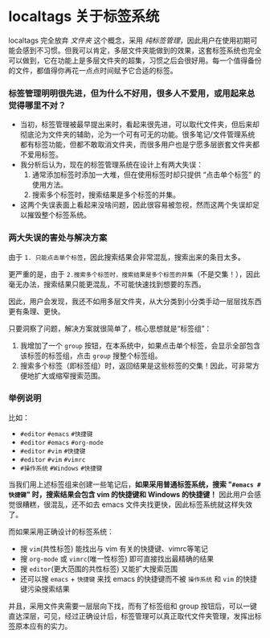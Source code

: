 # localtags 关于标签系统

localtags 完全放弃 *文件夹* 这个概念，采用 *纯标签管理*，因此用户在使用初期可能会感到不习惯。但我可以肯定，多层文件夹能做到的效果，这套标签系统也完全可以做到，它在功能上是多层文件夹的超集，习惯之后会很好用。每一个值得备份的文件，都值得你再花一点点时间赋予它合适的标签。

### 标签管理明明很先进，但为什么不好用，很多人不爱用，或用起来总觉得哪里不对？

- 当初，标签管理被最早提出来时，看起来很先进，可以取代文件夹，但后来却彻底沦为文件夹的辅助，沦为一个可有可无的功能。很多笔记/文件管理系统都有标签功能，但都不敢取消文件夹，而很多用户也是宁愿多层嵌套文件夹都不爱用标签。
- 我分析后认为，现在的标签管理系统在设计上有两大失误：
  1. 通常添加标签时添加一大堆，但在使用标签时却只提供 “点击单个标签” 的使用方法。
  2. 搜索多个标签时，搜索结果是多个标签的并集。
- 这两个失误表面上看起来没啥问题，因此很容易被忽视，然而这两个失误却足以摧毁整个标签系统。

### 两大失误的害处与解决方案

由于 `1. 只能点击单个标签`，因此搜索结果会非常混乱，搜索出来的条目太多。

更严重的是，由于 `2.搜索多个标签时，搜索结果是多个标签的并集`（不是交集！），因此毫无办法，搜索结果只能更混乱，不可能快速找到想要的东西。

因此，用户会发现，我还不如用多层文件夹，从大分类到小分类手动一层层找东西更有条理、更快。

只要洞察了问题，解决方案就很简单了，核心思想就是“标签组”：

1. 我增加了一个 `group` 按钮，在本系统中，如果点击单个标签，会显示全部包含该标签的标签组，点击 `group` 搜整个标签组。
2. 搜索多个标签（即标签组）时，返回结果是这些标签的交集！因此，可非常方便地扩大或缩窄搜索范围。

### 举例说明

比如：

- `#editor` `#emacs` `#快捷键`
- `#editor` `#emacs` `#org-mode`
- `#editor` `#vim` `#快捷键`
- `#editor` `#vim` `#vimrc`
- `#操作系统` `#Windows` `#快捷键`

当我们用上述标签组来创建一些笔记后，**如果采用普通标签系统，搜索 "`#emacs #快捷键`" 时，搜索结果会包含 vim 的快捷键和 Windows 的快捷键！** 因此用户会感觉很糟糕，很混乱，还不如去 emacs 文件夹找更快，因此标签系统就这样失效了。

而如果采用正确设计的标签系统：

- 搜 `vim`(共性标签) 能找出与 vim 有关的快捷键、vimrc等笔记
- 搜 `org-mode` 或 `vimrc`(唯一性标签) 即可直接找出最精确的结果
- 搜 `editor`(更大范围的共性标签) 又能扩大搜索范围
- 还可以搜 `emacs` + `快捷键` 来找 emacs 的快捷键而不被 `操作系统` 和 `vim` 的快捷键污染搜索结果

并且，采用文件夹需要一层层向下找，而有了标签组和 group 按钮后，可以一键直达深层，可见，经过正确设计后，标签管理可以真正取代文件夹管理，发挥出标签原本应有的实力。

